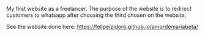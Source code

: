 My first website as a freelancer.
The purpose of the website is to redirect customers to whatsapp after choosing the third chosen on the website.

See the website done here:
https://felipeizidoro.github.io/amordemariabeta/
